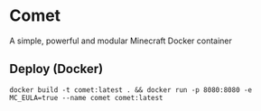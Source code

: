 # Comet
A simple, powerful and modular Minecraft Docker container

## Deploy (Docker)
```
docker build -t comet:latest . && docker run -p 8080:8080 -e MC_EULA=true --name comet comet:latest
```
